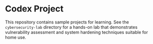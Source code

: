 # Codex Project

This repository contains sample projects for learning. See the `cybersecurity-lab` directory for a hands-on lab that demonstrates vulnerability assessment and system hardening techniques suitable for home use.

